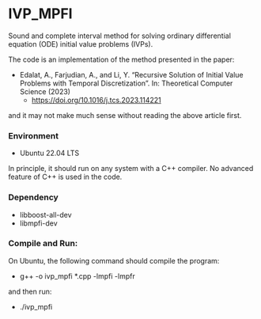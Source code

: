 # IVP_MPFI
Sound and complete interval method for solving ordinary differential equation (ODE) initial value problems (IVPs).

The code is an implementation of the method presented in the paper:

- Edalat, A., Farjudian, A., and Li, Y. “Recursive Solution of Initial Value Problems with Temporal Discretization”. In: Theoretical Computer Science (2023)
  - https://doi.org/10.1016/j.tcs.2023.114221

and it may not make much sense without reading the above article first.



### Environment
- Ubuntu 22.04 LTS

In principle, it should run on any system with a C++ compiler. No advanced feature of C++ is used in the code.

### Dependency
- libboost-all-dev
- libmpfi-dev


### Compile and Run:
On Ubuntu, the following command should compile the program:

- g++ -o ivp_mpfi *.cpp -lmpfi -lmpfr

and then run:

- ./ivp_mpfi




